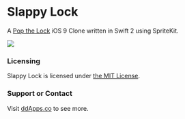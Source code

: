 # Slappy Lock
A [Pop the Lock](https://itunes.apple.com/us/app/pop-the-lock/id979100082) iOS 9 Clone written in Swift 2 using SpriteKit.

![](https://github.com/duliodenis/slappylock/blob/master/art/screenshot/slappylock9.gif)

### Licensing
Slappy Lock is licensed under [the MIT License](https://github.com/duliodenis/slappylock/blob/master/LICENSE).

### Support or Contact
Visit [ddApps.co](http://ddapps.co) to see more.
